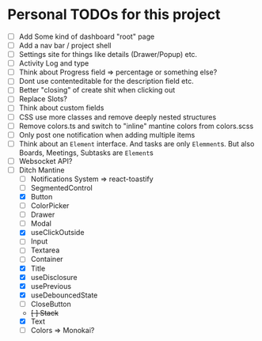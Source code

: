 # Personal TODOs for this project

- [ ] Add Some kind of dashboard "root" page
- [ ] Add a nav bar / project shell
- [ ] Settings site for things like details (Drawer/Popup) etc.
- [ ] Activity Log and type
- [ ] Think about Progress field => percentage or something else?
- [ ] Dont use contenteditable for the description field etc.
- [ ] Better "closing" of create shit when clicking out
- [ ] Replace Slots?
- [ ] Think about custom fields
- [ ] CSS use more classes and remove deeply nested structures
- [ ] Remove colors.ts and switch to "inline" mantine colors from colors.scss
- [ ] Only post one notification when adding multiple items
- [ ] Think about an `Element` interface. And tasks are only `Elemment`s. But also Boards, Meetings, Subtasks
  are `Element`s
- [ ] Websocket API?
- [ ] Ditch Mantine
    - [ ] Notifications System => react-toastify
    - [ ] SegmentedControl
    - [x] Button
    - [ ] ColorPicker
    - [ ] Drawer
    - [ ] Modal
    - [x] useClickOutside
    - [ ] Input
    - [ ] Textarea
    - [ ] Container
    - [x] Title
    - [x] useDisclosure
    - [x] usePrevious
    - [x] useDebouncedState
    - [ ] CloseButton
    - ~~[ ] Stack~~
    - [x] Text
    - [ ] Colors => Monokai?